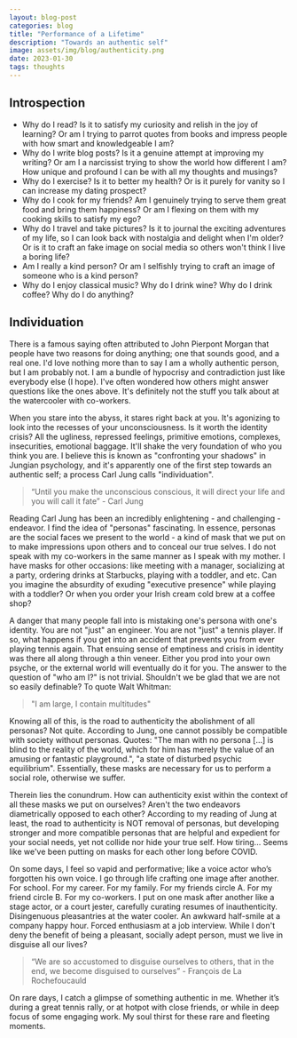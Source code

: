 ```yaml
---
layout: blog-post
categories: blog
title: "Performance of a Lifetime"
description: "Towards an authentic self"
image: assets/img/blog/authenticity.png
date: 2023-01-30
tags: thoughts
---
```


## Introspection

- Why do I read? Is it to satisfy my curiosity and relish in the joy of learning? Or am I trying to parrot quotes from books and impress people with how smart and knowledgeable I am? 
- Why do I write blog posts? Is it a genuine attempt at improving my writing? Or am I a narcissist trying to show the world how different I am? How unique and profound I can be with all my thoughts and musings?
- Why do I exercise? Is it to better my health? Or is it purely for vanity so I can increase my dating prospect? 
- Why do I cook for my friends? Am I genuinely trying to serve them great food and bring them happiness? Or am I flexing on them with my cooking skills to satisfy my ego? 
- Why do I travel and take pictures? Is it to journal the exciting adventures of my life, so I can look back with nostalgia and delight when I'm older? Or is it to craft an fake image on social media so others won't think I live a boring life? 
- Am I really a kind person? Or am I selfishly trying to craft an image of someone who is a kind person?
- Why do I enjoy classical music? Why do I drink wine? Why do I drink coffee? Why do I do anything? 

## Individuation

There is a famous saying often attributed to John Pierpont Morgan that people have two reasons for doing anything; one that sounds good, and a real one. I'd love nothing more than to say I am a wholly authentic person, but I am probably not. I am a bundle of hypocrisy and contradiction just like everybody else (I hope). I've often wondered how others might answer questions like the ones above. It's definitely not the stuff you talk about at the watercooler with co-workers. 

When you stare into the abyss, it stares right back at you. It's agonizing to look into the recesses of your unconsciousness. Is it worth the identity crisis? All the ugliness, repressed feelings, primitive emotions, complexes, insecurities, emotional baggage. It'll shake the very foundation of who you think you are. I believe this is known as "confronting your shadows" in Jungian psychology, and it's apparently one of the first step towards an authentic self; a process Carl Jung calls "individuation". 

> “Until you make the unconscious conscious, it will direct your life and you will call it fate” - Carl Jung

Reading Carl Jung has been an incredibly enlightening - and challenging - endeavor. I find the idea of "personas" fascinating. In essence, personas are the social faces we present to the world - a kind of mask that we put on to make impressions upon others and to conceal our true selves. I do not speak with my co-workers in the same manner as I speak with my mother. I have masks for other occasions: like meeting with a manager, socializing at a party, ordering drinks at Starbucks, playing with a toddler, and etc. Can you imagine the absurdity of exuding "executive presence" while playing with a toddler? Or when you order your Irish cream cold brew at a coffee shop?

A danger that many people fall into is mistaking one's persona with one's identity. You are not "just" an engineer. You are not "just" a tennis player. If so, what happens if you get into an accident that prevents you from ever playing tennis again. That ensuing sense of emptiness and crisis in identity was there all along through a thin veneer. Either you prod into your own psyche, or the external world will eventually do it for you. The answer to the question of "who am I?" is not trivial. Shouldn't we be glad that we are not so easily definable? To quote Walt Whitman: 

> "I am large, I contain multitudes"

Knowing all of this, is the road to authenticity the abolishment of all personas? Not quite. According to Jung, one cannot possibly be compatible with society without personas. Quotes: "The man with no persona [...] is blind to the reality of the world, which for him has merely the value of an amusing or fantastic playground.", "a state of disturbed psychic equilibrium". Essentially, these masks are necessary for us to perform a social role, otherwise we suffer.

Therein lies the conundrum. How can authenticity exist within the context of all these masks we put on ourselves? Aren't the two endeavors diametrically opposed to each other? According to my reading of Jung at least, the road to authenticity is NOT removal of personas, but developing stronger and more compatible personas that are helpful and expedient for your social needs, yet not collide nor hide your true self. How tiring... Seems like we've been putting on masks for each other long before COVID.

On some days, I feel so vapid and performative; like a voice actor who’s forgotten his own voice. I go through life crafting one image after another. For school. For my career. For my family. For my friends circle A. For my friend circle B. For my co-workers. I put on one mask after another like a stage actor, or a court jester, carefully curating resumes of inauthenticity. Disingenuous pleasantries at the water cooler. An awkward half-smile at a company happy hour. Forced enthusiasm at a job interview. While I don't deny the benefit of being a pleasant, socially adept person, must we live in disguise all our lives?

> “We are so accustomed to disguise ourselves to others, that in the end, we become disguised to ourselves” - François de La Rochefoucauld

On rare days, I catch a glimpse of something authentic in me. Whether it’s during a great tennis rally, or at hotpot with close friends, or while in deep focus of some engaging work. My soul thirst for these rare and fleeting moments.
